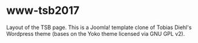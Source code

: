 # www-tsb2017
Layout of the TSB page. This is a Joomla! template clone of Tobias Diehl's Wordpress theme (bases on the Yoko theme licensed via GNU GPL v2).
